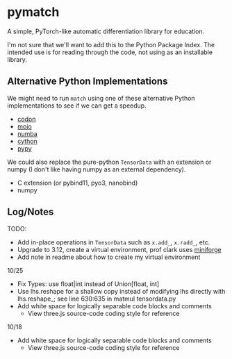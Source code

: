 # pymatch

A simple, PyTorch-like automatic differentiation library for education.

I'm not sure that we'll want to add this to the Python Package Index. The intended use is for reading through the code, not using as an installable library.

## Alternative Python Implementations

We might need to run `match` using one of these alternative Python implementations to see if we can get a speedup.

- [codon](https://github.com/exaloop/codon)
- [mojo](https://github.com/modularml/mojo)
- [numba](https://github.com/numba/numba)
- [cython](https://github.com/cython/cython)
- [pypy](https://www.pypy.org/)

We could also replace the pure-python `TensorData` with an extension or numpy (I don't like having numpy as an external dependency).

- C extension (or pybind11, pyo3, nanobind)
- numpy

## Log/Notes

TODO:

- Add in-place operations in `TensorData` such as `x.add_`, `x.radd_`, etc.
- Upgrade to 3.12, create a virtual environment, prof clark uses [miniforge](https://github.com/conda-forge/miniforge)
- Add note in readme about how to create my virtual environment

10/25

- Fix Types: use float|int instead of Union[float, int]
- Use lhs.reshape for a shallow copy instead of modifying lhs directly with lhs.reshape_; see line 630:635 in matmul tensordata.py
- Add white space for logically separable code blocks and comments
  - View three.js source-code coding style for reference

10/18

- Add white space for logically separable code blocks and comments
  - View three.js source-code coding style for reference
